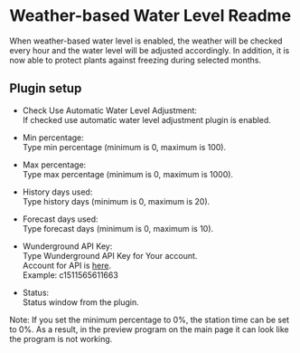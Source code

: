 Weather-based Water Level Readme
====

When weather-based water level is enabled, the weather will be checked every hour and the water level will be adjusted accordingly.
In addition, it is now able to protect plants against freezing during selected months.

Plugin setup
-----------
* Check Use Automatic Water Level Adjustment:  
  If checked use automatic water level adjustment plugin is enabled.  
  
* Min percentage:  
  Type min percentage (minimum is 0, maximum is 100).    

* Max percentage:  
  Type max percentage (minimum is 0, maximum is 1000).

* History days used:  
  Type history days (minimum is 0, maximum is 20).

* Forecast days used:  
  Type forecast days (minimum is 0, maximum is 10).

* Wunderground API Key:  
  Type Wunderground API Key for Your account.  
  Account for API is [here](http://www.wunderground.com/weather/api/).  
  Example: c1511565611663 

* Status:  
  Status window from the plugin.  

Note:
If you set the minimum percentage to 0%, the station time can be set to 0%. As a result, in the preview program on the main page it can look like the program is not working.
